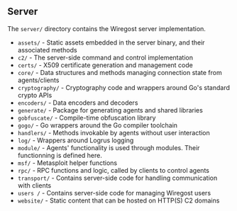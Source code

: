 ## Server

The `server/` directory contains the Wiregost server implementation.

* `assets/`         - Static assets embedded in the server binary, and their associated methods
* `c2/`             - The server-side command and control implementation
* `certs/`          - X509 certificate generation and management code
* `core/`           - Data structures and methods managing connection state from agents/clients
* `cryptography/`   - Cryptography code and wrappers around Go's standard crypto APIs
* `encoders/`       - Data encoders and decoders
* `generate/`       - Package for generating agents and shared libraries
* `gobfuscate/`     - Compile-time obfuscation library
* `gogo/`           - Go wrappers around the Go compiler toolchain
* `handlers/`       - Methods invokable by agents without user interaction
* `log/`            - Wrappers around Logrus logging
* `module/`         - Agents' functionality is used through modules. Their functionning is defined here.
* `msf/`            - Metasploit helper functions
* `rpc/`            - RPC functions and logic, called by clients to control agents
* `transport/`      - Contains server-side code for handling communication with clients
* `users /`         - Contains server-side code for managing Wiregost users 
* `website/`        - Static content that can be hosted on HTTP(S) C2 domains
